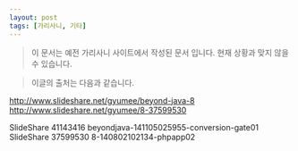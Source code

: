 ```yaml
---
layout: post
tags: [가리사니, 기타]
---
```


> 이 문서는 예전 가리사니 사이트에서 작성된 문서 입니다.
현재 상황과 맞지 않을 수 있습니다.



> 이글의 출처는 다음과 같습니다.
>
http://www.slideshare.net/gyumee/beyond-java-8
http://www.slideshare.net/gyumee/8-37599530

SlideShare 41143416 beyondjava-141105025955-conversion-gate01
SlideShare 37599530 8-140802102134-phpapp02